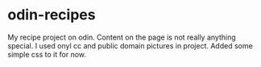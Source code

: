 # odin-recipes
My recipe project on odin.
Content on the page is not really anything special.
I used onyl cc and public domain pictures in project.
Added some simple css to it for now.